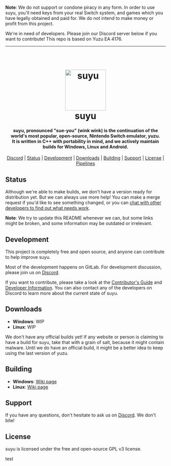 <!--
SPDX-FileCopyrightText: 2024 suyu emulator project
SPDX-License-Identifier: GPL v3
-->

**Note**: We do not support or condone piracy in any form. In order to use suyu, you'll need keys from your real Switch system, and games which you have legally obtained and paid for. We do not intend to make money or profit from this project.

We're in need of developers. Please join our Discord server below if you want to contribute!
This repo is based on Yuzu EA 4176.

<hr />

<h1 align="center">
  <br>
  <a href="https://suyu.dev"><img src="dist/readme/suyu__Logo-Pill.svg" alt="suyu" height="128"></a>
  <br>
  <b>suyu</b>
  <br>
</h1>

<h4 align="center"><b>suyu</b>, pronounced "sue-you" (wink wink) is the continuation of the world's most popular, open-source, Nintendo Switch emulator, yuzu.
<br>
It is written in C++ with portability in mind, and we actively maintain builds for Windows, Linux and Android.
</h4>

<p align="center">
  <a href="https://discord.gg/suyu">Discord</a> |
  <a href="#status">Status</a> |
  <a href="#development">Development</a> |
  <a href="#downloads">Downloads</a> |
  <a href="#building">Building</a> |
  <a href="#support">Support</a> |
  <a href="#license">License</a> |
  <a href="https://gitlab.com/suyu-emu/suyu/-/pipelines">Pipelines</a>
</p>

## Status

Although we're able to make builds, we don't have a version ready for distribution yet. But we can always use more help! You can make a merge request if you'd like to see something changed, or you can [chat with other developers to find out what needs work](https://discord.gg/suyu).

**Note**: We try to update this README whenever we can, but some links might be broken, and some information may be outdated or irrelevant.

## Development

This project is completely free and open source, and anyone can contribute to help improve suyu.

Most of the development happens on GitLab. For development discussion, please join us on [Discord](https://discord.gg/suyu).

If you want to contribute, please take a look at the [Contributor's Guide](https://gitlab.com/suyu-emu/suyu/-/wikis/Contributing) and [Developer Information](https://gitlab.com/suyu-emu/suyu/-/wikis/Developer-Information).
You can also contact any of the developers on Discord to learn more about the current state of suyu.

## Downloads

* __Windows__: WIP
* __Linux__: WIP

We don't have any official builds yet! If any website or person is claiming to have a build for suyu, take that with a grain of salt, because it might contain malware. Until we do have an official build, it might be a better idea to keep using the last version of yuzu.

## Building

* __Windows__: [Wiki page](https://gitlab.com/suyu-emu/suyu/-/wikis/Building-for-Windows)
* __Linux__: [Wiki page](https://gitlab.com/suyu-emu/suyu/-/wikis/Building-for-Linux)



## Support

If you have any questions, don't hesitate to ask us on [Discord](https://discord.gg/suyu). We don't bite!


## License

suyu is licensed under the free and open-source GPL v3 license.

test
